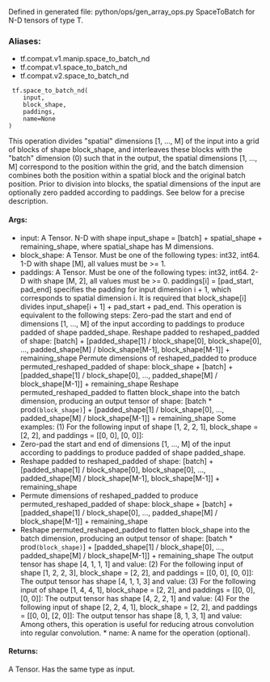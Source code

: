Defined in generated file: python/ops/gen_array_ops.py
SpaceToBatch for N-D tensors of type T.
### Aliases:
- tf.compat.v1.manip.space_to_batch_nd
- tf.compat.v1.space_to_batch_nd
- tf.compat.v2.space_to_batch_nd

```
 tf.space_to_batch_nd(
    input,
    block_shape,
    paddings,
    name=None
)
```
This operation divides "spatial" dimensions [1, ..., M] of the input into a grid of blocks of shape block_shape, and interleaves these blocks with the "batch" dimension (0) such that in the output, the spatial dimensions [1, ..., M] correspond to the position within the grid, and the batch dimension combines both the position within a spatial block and the original batch position. Prior to division into blocks, the spatial dimensions of the input are optionally zero padded according to paddings. See below for a precise description.
#### Args:
- input: A Tensor. N-D with shape input_shape = [batch] + spatial_shape + remaining_shape, where spatial_shape has M dimensions.
- block_shape: A Tensor. Must be one of the following types: int32, int64. 1-D with shape [M], all values must be >= 1.
- paddings: A Tensor. Must be one of the following types: int32, int64. 2-D with shape [M, 2], all values must be >= 0. paddings[i] = [pad_start, pad_end] specifies the padding for input dimension i + 1, which corresponds to spatial dimension i. It is required that block_shape[i] divides input_shape[i + 1] + pad_start + pad_end.
This operation is equivalent to the following steps:
Zero-pad the start and end of dimensions [1, ..., M] of the input according to paddings to produce padded of shape padded_shape.
Reshape padded to reshaped_padded of shape:
[batch] + [padded_shape[1] / block_shape[0], block_shape[0], ..., padded_shape[M] / block_shape[M-1], block_shape[M-1]] + remaining_shape
Permute dimensions of reshaped_padded to produce permuted_reshaped_padded of shape:
block_shape + [batch] + [padded_shape[1] / block_shape[0], ..., padded_shape[M] / block_shape[M-1]] + remaining_shape
Reshape permuted_reshaped_padded to flatten block_shape into the batch dimension, producing an output tensor of shape:
[batch * prod``(block_shape)``] + [padded_shape[1] / block_shape[0], ..., padded_shape[M] / block_shape[M-1]] + remaining_shape
Some examples:
(1) For the following input of shape [1, 2, 2, 1], block_shape = [2, 2], and paddings = [[0, 0], [0, 0]]:
- Zero-pad the start and end of dimensions [1, ..., M] of the input according to paddings to produce padded of shape padded_shape.
- Reshape padded to reshaped_padded of shape:
[batch] + [padded_shape[1] / block_shape[0], block_shape[0], ..., padded_shape[M] / block_shape[M-1], block_shape[M-1]] + remaining_shape
- Permute dimensions of reshaped_padded to produce permuted_reshaped_padded of shape:
block_shape + [batch] + [padded_shape[1] / block_shape[0], ..., padded_shape[M] / block_shape[M-1]] + remaining_shape
- Reshape permuted_reshaped_padded to flatten block_shape into the batch dimension, producing an output tensor of shape:
[batch * prod```(block_shape)```] + [padded_shape[1] / block_shape[0], ..., padded_shape[M] / block_shape[M-1]] + remaining_shape
The output tensor has shape [4, 1, 1, 1] and value:
(2) For the following input of shape [1, 2, 2, 3], block_shape = [2, 2], and paddings = [[0, 0], [0, 0]]:
The output tensor has shape [4, 1, 1, 3] and value:
(3) For the following input of shape [1, 4, 4, 1], block_shape = [2, 2], and paddings = [[0, 0], [0, 0]]:
The output tensor has shape [4, 2, 2, 1] and value:
(4) For the following input of shape [2, 2, 4, 1], block_shape = [2, 2], and paddings = [[0, 0], [2, 0]]:
The output tensor has shape [8, 1, 3, 1] and value:
Among others, this operation is useful for reducing atrous convolution into regular convolution. * name: A name for the operation (optional).
#### Returns:
A Tensor. Has the same type as input.
